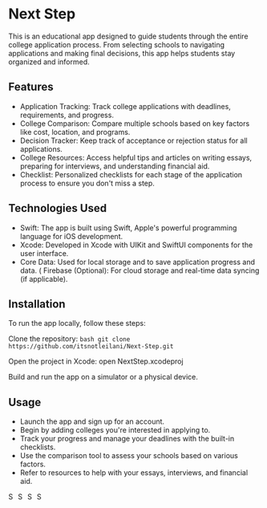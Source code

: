 # Next Step

This is an educational app designed to guide students through the entire college application process. From selecting schools to navigating applications and making final decisions, this app helps students stay organized and informed.

## Features 

* Application Tracking: Track college applications with deadlines, requirements, and progress.
* College Comparison: Compare multiple schools based on key factors like cost, location, and programs.
* Decision Tracker: Keep track of acceptance or rejection status for all applications.
* College Resources: Access helpful tips and articles on writing essays, preparing for interviews, and understanding financial aid.
* Checklist: Personalized checklists for each stage of the application process to ensure you don't miss a step.

## Technologies Used 

* Swift: The app is built using Swift, Apple's powerful programming language for iOS development.
* Xcode: Developed in Xcode with UIKit and SwiftUI components for the user interface.
* Core Data: Used for local storage and to save application progress and data.
( Firebase (Optional): For cloud storage and real-time data syncing (if applicable).

## Installation 

To run the app locally, follow these steps:

Clone the repository:
``bash
git clone https://github.com/itsnotleilani/Next-Step.git
``

Open the project in Xcode: open NextStep.xcodeproj

Build and run the app on a simulator or a physical device.

## Usage 

* Launch the app and sign up for an account.
* Begin by adding colleges you're interested in applying to.
* Track your progress and manage your deadlines with the built-in checklists.
* Use the comparison tool to assess your schools based on various factors.
* Refer to resources to help with your essays, interviews, and financial aid.

<img src="https://github.com/user-attachments/assets/94dec4dc-86a5-4672-a43e-94983e5d6535" alt="Screenshot 1" height="15" />
<img src="https://github.com/user-attachments/assets/9d59362c-47ef-43b7-9a81-27cfb9c862b6" alt="Screenshot 2" height="15" />
<img src="https://github.com/user-attachments/assets/87033af6-9ff1-47f7-a9d1-9217e9ae7f3e" alt="Screenshot 3" height="15" />
<img src="https://github.com/user-attachments/assets/355e6d12-80c5-4594-a98d-6e715184bf75" alt="Screenshot 4" height="15" />
